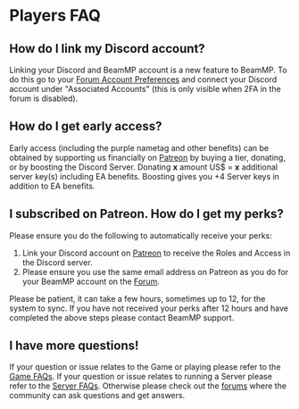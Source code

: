 # Players FAQ

## How do I link my Discord account?
Linking your Discord and BeamMP account is a new feature to BeamMP. To do this go to your [Forum Account Preferences](https://forum.beammp.com/my/preferences/account) and connect your Discord account under "Associated Accounts" (this is only visible when 2FA in the forum is disabled).

## How do I get early access?

Early access (including the purple nametag and other benefits) can be obtained by supporting us financially on [Patreon](https://patreon.com/BeamMP) by buying a tier, donating, or by boosting the Discord Server.
Donating **x** amount US$ = **x** additional server key(s) including EA benefits.
Boosting gives you +4 Server keys in addition to EA benefits.

## I subscribed on Patreon. How do I get my perks?

Please ensure you do the following to automatically receive your perks:

1. Link your Discord account on [Patreon](https://www.patreon.com/settings/apps/discord) to receive the Roles and Access in the Discord server.
2. Please ensure you use the same email address on Patreon as you do for your BeamMP account on the [Forum](https://forum.beammp.com/).

Please be patient, it can take a few hours, sometimes up to 12, for the system to sync. If you have not received your perks after 12 hours and have completed the above steps please contact BeamMP support.

## I have more questions!

If your question or issue relates to the Game or playing please refer to the [Game FAQs](game-faq.md). 
If your question or issue relates to running a Server please refer to the [Server FAQs](server-faq.md).
Otherwise please check out the [forums](https://forum.beammp.com/c/faq/35) where the community can ask questions and get answers.
